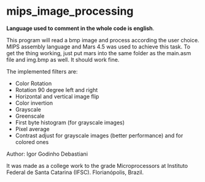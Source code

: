 # mips_image_processing

<b>Language used to comment in the whole code is english</b>.

This program will read a bmp image and process according the user choice. MIPS assembly language and Mars 4.5 was used to achieve this task. To get the thing working, just put mars into the same folder as the main.asm file and img.bmp as well. It should work fine.

The implemented filters are:
<ul>
<li>Color Rotation</li>
<li>Rotation 90 degree left and right</li>
<li>Horizontal and vertical image flip
<li>Color invertion</li>
<li>Grayscale</li>
<li>Greenscale</li>
<li>First byte histogram (for grayscale images)</li>
<li>Pixel average</li>
<li>Contrast adjust for grayscale images (better performance) and for colored ones</li>
</ul>

<p>Author: Igor Godinho Debastiani</p>
<p>It was made as a college work to the grade Microprocessors at Instituto Federal de Santa Catarina (IFSC). Florianópolis, Brazil.</p>
